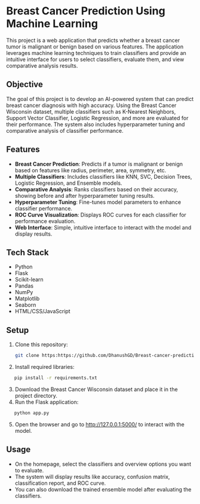 # Breast Cancer Prediction Using Machine Learning

This project is a web application that predicts whether a breast cancer tumor is malignant or benign based on various features. The application leverages machine learning techniques to train classifiers and provide an intuitive interface for users to select classifiers, evaluate them, and view comparative analysis results.

## Objective

The goal of this project is to develop an AI-powered system that can predict breast cancer diagnosis with high accuracy. Using the Breast Cancer Wisconsin dataset, multiple classifiers such as K-Nearest Neighbors, Support Vector Classifier, Logistic Regression, and more are evaluated for their performance. The system also includes hyperparameter tuning and comparative analysis of classifier performance.

## Features

- **Breast Cancer Prediction**: Predicts if a tumor is malignant or benign based on features like radius, perimeter, area, symmetry, etc.
- **Multiple Classifiers**: Includes classifiers like KNN, SVC, Decision Trees, Logistic Regression, and Ensemble models.
- **Comparative Analysis**: Ranks classifiers based on their accuracy, showing before and after hyperparameter tuning results.
- **Hyperparameter Tuning**: Fine-tunes model parameters to enhance classifier performance.
- **ROC Curve Visualization**: Displays ROC curves for each classifier for performance evaluation.
- **Web Interface**: Simple, intuitive interface to interact with the model and display results.

## Tech Stack

- Python
- Flask
- Scikit-learn
- Pandas
- NumPy
- Matplotlib
- Seaborn
- HTML/CSS/JavaScript

## Setup

1. Clone this repository:
   ```bash
   git clone https:https://github.com/DhanushGD/Breast-cancer-prediction.git
   ```
2. Install required libraries:
```bash
   pip install -r requirements.txt
```

3. Download the Breast Cancer Wisconsin dataset and place it in the project directory.
4. Run the Flask application:
```bash
   python app.py
```
5. Open the browser and go to http://127.0.0.1:5000/ to interact with the model.

## Usage
- On the homepage, select the classifiers and overview options you want to evaluate.
- The system will display results like accuracy, confusion matrix, classification report, and ROC curve.
- You can also download the trained ensemble model after evaluating the classifiers.
